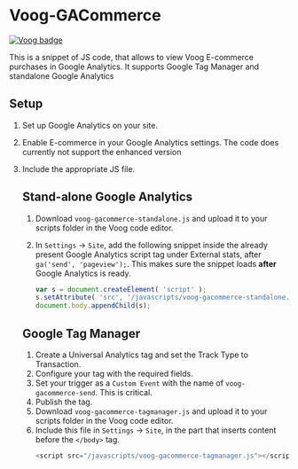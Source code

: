 # Voog-GACommerce
[![Voog badge](https://img.shields.io/badge/Voog-voog.com-blue.svg)](https://voog.com)

This is a snippet of JS code, that allows to view Voog E-commerce purchases in Google Analytics. It supports Google Tag Manager and standalone Google Analytics

## Setup

1. Set up Google Analytics on your site.
2. Enable E-commerce in your Google Analytics settings. The code does currently not support the enhanced version
3. Include the appropriate JS file.
    ## Stand-alone Google Analytics
    
    1. Download `voog-gacommerce-standalone.js` and upload it to your scripts folder in the Voog code editor.
    2. In `Settings` -> `Site`, add the following snippet inside the already present Google Analytics script tag under External stats, after `ga('send', 'pageview');`. This makes sure the snippet loads **after** Google Analytics is ready.

        ```js
        var s = document.createElement( 'script' );
        s.setAttribute( 'src', '/javascripts/voog-gacommerce-standalone.js' );
        document.body.appendChild(s);
        ```
    ## Google Tag Manager

    1. Create a Universal Analytics tag and set the Track Type to Transaction.
    2. Configure your tag with the required fields.
    3. Set your trigger as a `Custom Event` with the name of `voog-gacommerce-send`. This is critical.
    4. Publish the tag.
    5. Download `voog-gacommerce-tagmanager.js` and upload it to your scripts folder in the Voog code editor.
    6. Include this file in `Settings` -> `Site`, in the part that inserts content before the `</body>` tag.
        ```js
        <script src="/javascripts/voog-gacommerce-tagmanager.js"></script>
        ```
    